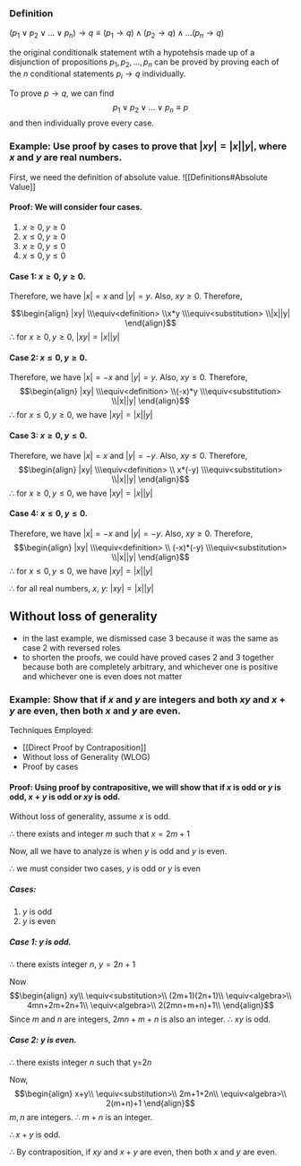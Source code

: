 ### Definition
$(p_1\vee p_2\vee\ldots\vee p_n)\to q\equiv(p_1\to q)\wedge(p_2\to q)\wedge\ldots(p_n\to q)$


the original conditionalk statement wtih a hypotehsis made up of a disjunction of propositions $p_1, p_2,\ldots,p_n$ can be proved by proving each of the $n$ conditional statements $p_i\to q$ individually.

To prove $p\to q$, we can find $$p_1\vee p_2\vee\ldots\vee p_n\equiv p$$ and then individually prove every case.

### Example: Use proof by cases to prove that $|xy|=|x||y|$, where $x$ and $y$ are real numbers.

First, we need the definition of absolute value.
![[Definitions#Absolute Value]]

#### Proof: We will consider four cases.

1. $x≥0, y≥0$
2. $x≤0, y≥0$
3. $x≥0, y≤0$
4. $x≤0, y≤0$

#### Case 1: $x≥0, y≥0$. 
Therefore, we have $|x| = x$ and $|y| = y$.
Also, $xy≥0$. Therefore,

$$\begin{align}
|xy|
\\\equiv<definition>
\\x*y
\\\equiv<substitution>
\\|x||y|
\end{align}$$
$\therefore$ for $x≥0, y≥0$, $|xy|=|x||y|$

#### Case 2: $x≤0, y≥0$. 
Therefore, we have $|x| = -x$ and $|y| = y$.
Also, $xy≤0$. Therefore,
$$\begin{align}
|xy|
\\\equiv<definition>
\\(-x)*y
\\\equiv<substitution>
\\|x||y|
\end{align}$$
$\therefore$ for $x≤0, y≥0$, we have $|xy|=|x||y|$

#### Case 3: $x≥0, y≤0$. 
Therefore, we have $|x| = x$ and $|y| = -y$.
Also, $xy≤0$. Therefore,
$$\begin{align}
|xy|
\\\equiv<definition>
\\ x*(-y)
\\\equiv<substitution>
\\|x||y|
\end{align}$$
$\therefore$ for $x≥0, y≤0$, we have $|xy|=|x||y|$

#### Case 4: $x≤0, y≤0$. 
Therefore, we have $|x| = -x$ and $|y| = -y$.
Also, $xy≥0$. Therefore,
$$\begin{align}
|xy|
\\\equiv<definition>
\\ (-x)*(-y)
\\\equiv<substitution>
\\|x||y|
\end{align}$$
$\therefore$ for $x≤0, y≤0$, we have $|xy|=|x||y|$


$\therefore$ for all real numbers, $x$, $y$: $|xy|=|x||y|$


## Without loss of generality
- in the last example, we dismissed case 3 because it was the same as case 2 with reversed roles
- to shorten the proofs, we could have proved cases 2 and 3 together because both are completely arbitrary, and whichever one is positive and whichever one is even does not matter

### Example: Show that if $x$ and $y$ are integers and both $xy$ and $x+y$ are even, then both $x$ and $y$ are even.

Techniques Employed:
- [[Direct Proof by Contraposition]]
- Without loss of Generality (WLOG)
- Proof by cases

#### Proof: Using proof by contrapositive, we will show that if $x$ is odd or $y$ is odd, $x+y$ is odd or $xy$ is odd.

Without loss of generality, assume $x$ is odd.

$\therefore$ there exists and integer $m$ such that $x=2m+1$

Now, all we have to analyze is when $y$ is odd and $y$ is even.

$\therefore$ we must consider two cases, $y$ is odd or $y$ is even
##### Cases:
1. $y$ is odd
2. $y$ is even
##### Case 1: $y$ is odd.
$\therefore$ there exists integer $n$, $y=2n+1$

Now $$\begin{align}
xy\\
\equiv<substitution>\\
(2m+1)(2n+1)\\
\equiv<algebra>\\
4mn+2m+2n+1\\
\equiv<algebra>\\
2(2mn+m+n)+1\\
\end{align}$$
Since $m$ and $n$ are integers, $2mn+m+n$ is also an integer.
$\therefore$ $xy$ is odd.

##### Case 2: $y$ is even.
$\therefore$ there exists integer $n$ such that y=$2n$

Now, $$\begin{align}
x+y\\
\equiv<substitution>\\
2m+1+2n\\
\equiv<algebra>\\
2(m+n)+1
\end{align}$$$m, n$ are integers.  $\therefore$ $m+n$ is an integer.

$\therefore x+y$ is odd.

$\therefore$ By contraposition, if $xy$ and $x+y$ are even, then both $x$ and $y$ are even.